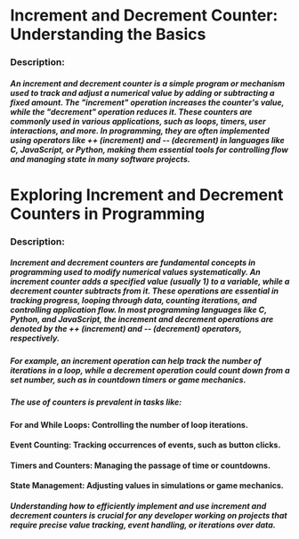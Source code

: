 # Increment and Decrement Counter: Understanding the Basics
### Description:
##### An increment and decrement counter is a simple program or mechanism used to track and adjust a numerical value by adding or subtracting a fixed amount. The "increment" operation increases the counter's value, while the "decrement" operation reduces it. These counters are commonly used in various applications, such as loops, timers, user interactions, and more. In programming, they are often implemented using operators like ++ (increment) and -- (decrement) in languages like C, JavaScript, or Python, making them essential tools for controlling flow and managing state in many software projects.
# Exploring Increment and Decrement Counters in Programming
### Description:
##### Increment and decrement counters are fundamental concepts in programming used to modify numerical values systematically. An increment counter adds a specified value (usually 1) to a variable, while a decrement counter subtracts from it. These operations are essential in tracking progress, looping through data, counting iterations, and controlling application flow. In most programming languages like C, Python, and JavaScript, the increment and decrement operations are denoted by the ++ (increment) and -- (decrement) operators, respectively.

##### For example, an increment operation can help track the number of iterations in a loop, while a decrement operation could count down from a set number, such as in countdown timers or game mechanics.

##### The use of counters is prevalent in tasks like:

#### For and While Loops: Controlling the number of loop iterations.
#### Event Counting: Tracking occurrences of events, such as button clicks.
#### Timers and Counters: Managing the passage of time or countdowns.
#### State Management: Adjusting values in simulations or game mechanics.
##### Understanding how to efficiently implement and use increment and decrement counters is crucial for any developer working on projects that require precise value tracking, event handling, or iterations over data.